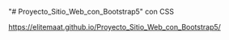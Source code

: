 "# Proyecto_Sitio_Web_con_Bootstrap5"  con CSS

https://elitemaat.github.io/Proyecto_Sitio_Web_con_Bootstrap5/
